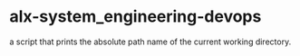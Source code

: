 # alx-system_engineering-devops
a script that prints the absolute path name of the current working directory.